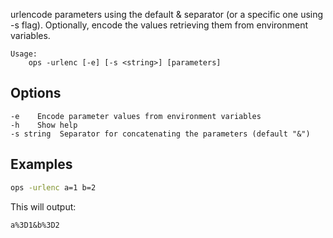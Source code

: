 urlencode parameters using the default & separator (or a specific one using -s flag).
Optionally, encode the values retrieving them from environment variables.

```text
Usage:
    ops -urlenc [-e] [-s <string>] [parameters]
```

## Options
```
-e    Encode parameter values from environment variables
-h    Show help
-s string  Separator for concatenating the parameters (default "&")
```

## Examples

```bash
ops -urlenc a=1 b=2
```

This will output:

```text
a%3D1&b%3D2
```
